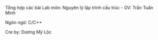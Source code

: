 Tổng hợp các bài Lab môn: Nguyên lý lập trình cấu trúc - GV: Trần Tuấn Minh

Ngôn ngữ: C/C++

Cre by: Dương Mỹ Lộc
